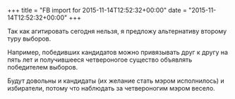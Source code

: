 +++
title = "FB import for 2015-11-14T12:52:32+00:00"
date = "2015-11-14T12:52:32+00:00"
+++

Так как агитировать сегодня нельзя, я предложу альтернативу второму туру выборов.

Например, победивших кандидатов можно привязывать друг к другу на пять лет и получившееся четвероногое существо объявлять победителем выборов.

Будут довольны и кандидаты (их желание стать мэром исполнилось) и избиратели, потому что наблюдать за четвероногим мэром весело.



